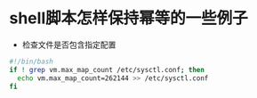 # shell脚本怎样保持幂等的一些例子

* 检查文件是否包含指定配置

```bash
#!/bin/bash
if ! grep vm.max_map_count /etc/sysctl.conf; then
  echo vm.max_map_count=262144 >> /etc/sysctl.conf
fi
```
